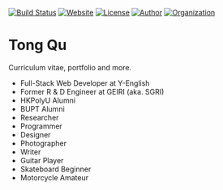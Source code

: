 [![Build Status](https://travis-ci.org/iROCKBUNNY/about-qutong.svg?branch=master)](https://travis-ci.org/iROCKBUNNY/about-qutong)
[![Website](https://img.shields.io/badge/website-up-brightgreen.svg)](http://about.qutong.me/)
[![License](https://img.shields.io/badge/license-CC4.0%20BY--NC--ND-orange.svg)](/LICENSE)
[![Author](https://img.shields.io/badge/author-iROCKBUNNY-D02142.svg)](http://irockbunny.com/)
[![Organization](https://img.shields.io/badge/org-TEELAB-4078C0.svg)](http://teelab.net/)

# Tong Qu

Curriculum vitae, portfolio and more.

* Full-Stack Web Developer at Y-English
* Former R & D Engineer at GEIRI (aka. SGRI)
* HKPolyU Alumni
* BUPT Alumni
* Researcher
* Programmer
* Designer
* Photographer
* Writer
* Guitar Player
* Skateboard Beginner
* Motorcycle Amateur
